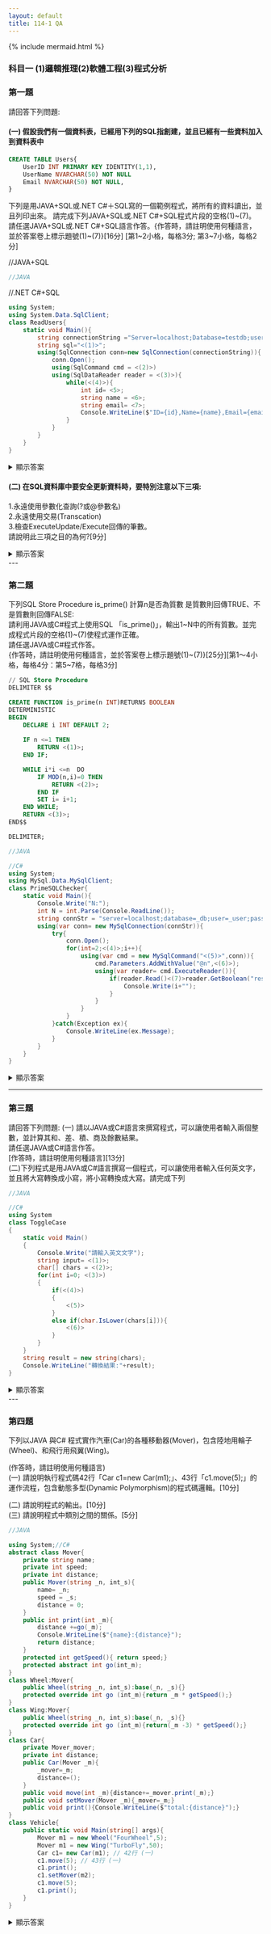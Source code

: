 ```yaml
---
layout: default
title: 114-1 QA
---
```

<link rel="stylesheet" href="{{ site.baseurl }}/assets/css/custom.css">

{% include mermaid.html %}

### 科目一 (1)邏輯推理(2)軟體工程(3)程式分析

### 第一題
 請回答下列問題:

 #### (一) 假設我們有一個資料表，已經用下列的SQL指創建，並且已經有一些資料加入到資料表中

```sql
CREATE TABLE Users{
    UserID INT PRIMARY KEY IDENTITY(1,1),
    UserName NVARCHAR(50) NOT NULL
    Email NVARCHAR(50) NOT NULL,
}
```
下列是用JAVA+SQL或.NET C#＋SQL寫的一個範例程式，將所有的資料讀出，並且列印出來。
請完成下列JAVA+SQL或.NET C#+SQL程式片段的空格(1)~(7)。
請任選JAVA+SQL或.NET C#+SQL語言作答。{作答時，請註明使用何種語言，並於答案卷上標示題號(1)~(7)}[16分]
[第1~2小格，每格3分; 第3~7小格，每格2分]

//JAVA+SQL
```java
//JAVA
```
//.NET C#+SQL
```csharp
using System;
using System.Data.SqlClient;
class ReadUsers{
    static void Main(){
        string connectionString ="Server=localhost;Database=testdb;user Id=sa;Password=your_password;";
        string sql="<(1)>";
        using(SqlConnection conn=new SqlConnection(connectionString)){
            conn.Open();
            using(SqlCommand cmd = <(2)>)
            using(SqlDataReader reader = <(3)>){
                while(<(4)>){
                    int id= <5>;
                    string name = <6>;
                    string email= <7>;
                    Console.WriteLine($"ID={id},Name={name},Email={email}");
                }
            }
        }
    }
}
```
<details markdown="1">
  <summary class="text-red">顯示答案</summary>

### (一) 填空 (1)～(7)

```csharp
using System;
using System.Data.SqlClient;

class ReadUsers {
    static void Main() {
        string connectionString = "Server=localhost;Database=testdb;user Id=sa;Password=your_password;";
        string sql = "<(1)>";  // (1)
        using (SqlConnection conn = new SqlConnection(connectionString)) {
            conn.Open();
            using (SqlCommand cmd = <(2)>)                 // (2)
            using (SqlDataReader reader = <(3)>) {         // (3)
                while (<(4)>) {                            // (4)
                    int id = <(5)>;                        // (5)
                    string name = <(6)>;                   // (6)
                    string email = <(7)>;                  // (7)
                    Console.WriteLine($"ID={id},Name={name},Email={email}");
                }
            }
        }
    }
}

```

答案：

>1. SELECT UserID, UserName, Email FROM Users
>2. new SqlCommand(sql, conn)
>3. cmd.ExecuteReader()
>4. reader.Read()
>5. reader.GetInt32(reader.GetOrdinal("UserID"))
>6. reader.GetString(reader.GetOrdinal("UserName"))
>7. reader.GetString(reader.GetOrdinal("Email"))

</details>

#### (二) 在SQL資料庫中要安全更新資料時，要特別注意以下三項:<br>
1.永遠使用參數化查詢(?或@參數名)<br>
2.永遠使用交易(Transcation)<br>
3.檢查ExecuteUpdate/Execute回傳的筆數。<br>
請說明此三項之目的為何?[9分]

<details markdown="1">
  <summary>顯示答案</summary>
  <br>

> 1. 永遠使用參數化查詢
>- 目的：防止 SQL Injection、自動正確轉義與型別繫結、提升計畫快取重用率（效能較佳）。
> 2. 永遠使用交易 (Transaction)
>- 目的：確保 原子性（全成或全不成）、一致性、可回復性（失敗可 ROLLBACK）、以及在多筆/跨表更新時維持資料完整性與適當的隔離。
> 3. 檢查 ExecuteNonQuery/Execute 的回傳筆數
>- 目的：確認實際影響的列數是否符合預期（如應為 1 筆）。可偵測條件錯誤（0 筆）、避免誤更新過多資料（>1 筆），也可用於 樂觀式並發控制（預期 1 筆卻為 0 代表資料已被他人修改）。

小提醒（非作答必要）：CREATE TABLE 在 T-SQL 應使用括號 () 而非 {}，且每欄位間需以逗號分隔。
<br>

</details>
---

### 第二題
下列SQL Store Procedure is_prime() 計算n是否為質數 是質數則回傳TRUE、不是質數則回傳FALSE:<br>
請利用JAVA或C#程式上使用SQL 「is_prime()」，輸出1~N中的所有質數。並完成程式片段的空格(1)~(7)使程式運作正確。<br>
請任選JAVA或C#程式作答。<br>{作答時，請註明使用何種語言，並於答案卷上標示題號(1)~(7)}[25分][第1～4小格，每格4分：第5~7格，每格3分]

```sql
// SQL Store Procedure
DELIMITER $$

CREATE FUNCTION is_prime(n INT)RETURNS BOOLEAN
DETERMINISTIC
BEGIN
    DECLARE i INT DEFAULT 2;
    
    IF n <=1 THEN
        RETURN <(1)>;
    END IF;

    WHILE i*i <=n  DO
        IF MOD(n,i)=0 THEN
            RETURN <(2)>;
        END IF
        SET i= i+1;
    END WHILE;
    RETURN <(3)>;
END$$

DELIMITER;
```

```java
//JAVA
```
```csharp
//C#
using System;
using MySql.Data.MySqlClient;
class PrimeSQLChecker{
    static void Main(){
        Console.Write("N:");
        int N = int.Parse(Console.ReadLine());
        string connStr = "server=localhost;database=_db;user=_user;password=_passwd;";
        using(var conn= new MySqlConnection(connStr)){
            try{
                conn.Open();
                for(int=2;<(4)>;i++){
                    using(var cmd = new MySqlCommand("<(5)>",conn)){
                        cmd.Parameters.AddWithValue("@n",<(6)>);
                        using(var reader= cmd.ExecuteReader()){
                            if(reader.Read()<(7)>reader.GetBoolean("result")){
                                Console.Write(i+"");
                            }
                        }
                    }
                }
            }catch(Exception ex){
                Console.WriteLine(ex.Message);
            }
        } 
    }
}
```
<details markdown="1">
  <summary>顯示答案</summary>

答案：
> 1. FALSE
> 2. FALSE
> 3. TRUE
> 4. i <= N
> 5. SELECT is_prime(@n) AS result
> 6. i
> 7. &&

</details>

---

### 第三題

請回答下列問題:
(一) 請以JAVA或C#語言來撰寫程式，可以讓使用者輸入兩個整數，並計算其和、差、積、商及餘數結果。<br>
請任選JAVA或C#語言作答。<br> [作答時，請註明使用何種語言][13分]<br>
(二)下列程式是用JAVA或C#語言撰寫一個程式，可以讓使用者輸入任何英文字，並且將大寫轉換成小寫，將小寫轉換成大寫。請完成下列
```java
//JAVA
```
```csharp
//C#
using System
class ToggleCase
{
    static void Main()
    {
        Console.Write("請輸入英文文字");
        string input= <(1)>;
        char[] chars = <(2)>;
        for(int i=0; <(3)>)
        {
            if(<(4)>)
            {
                <(5)>
            }
            else if(char.IsLower(chars[i])){
                <(6)>
            }
        }        
    }
    string result = new string(chars);
    Console.WriteLine("轉換結果:"+result);
}
```
<details markdown="1">
  <summary>顯示答案</summary>

### (一) 兩數加減乘除與餘數（C#）

```csharp
using System;

class CalcBasic {
    static void Main() {
        Console.Write("請輸入兩個整數（以空白分隔）: ");
        var parts = Console.ReadLine()?.Split(new[] { ' ', '\t' }, StringSplitOptions.RemoveEmptyEntries);
        int a = int.Parse(parts[0]);
        int b = int.Parse(parts[1]);

        Console.WriteLine($"和: {a + b}");
        Console.WriteLine($"差: {a - b}");
        Console.WriteLine($"積: {a * b}");
        if (b != 0) {
            Console.WriteLine($"商: {a / b}");
            Console.WriteLine($"餘數: {a % b}");
        } else {
            Console.WriteLine("商: 除數為 0，無法計算");
            Console.WriteLine("餘數: 除數為 0，無法計算");
        }
    }
}
```
---

### (一) 英文字母大小寫互換（C#）—填空與完整程式

填空 (1)～(6) 答案：
> 1. Console.ReadLine()
> 2. input.ToCharArray()
> 3. i < chars.Length; i++
> 4. char.IsUpper(chars[i])
> 5. chars[i] = char.ToLower(chars[i]);
> 6. chars[i] = char.ToUpper(chars[i]);

整理後的可執行版本：
```csharp
using System;

class ToggleCase {
    static void Main() {
        Console.Write("請輸入英文文字: ");
        string input = Console.ReadLine();                // (1)
        char[] chars = input.ToCharArray();               // (2)

        for (int i = 0; i < chars.Length; i++) {          // (3)
            if (char.IsUpper(chars[i])) {                 // (4)
                chars[i] = char.ToLower(chars[i]);        // (5)
            } else if (char.IsLower(chars[i])) {
                chars[i] = char.ToUpper(chars[i]);        // (6)
            }
        }

        string result = new string(chars);
        Console.WriteLine("轉換結果: " + result);
    }
}
```
</details>
---

### 第四題

下列以JAVA 與C# 程式實作汽車(Car)的各種移動器(Mover)，包含陸地用輪子(Wheel)、和飛行用飛翼(Wing)。<br>

(作答時，請註明使用何種語言)<br>
(一) 請說明執行程式碼42行「Car c1=new Car(m1);」、43行「c1.move(5);」的運作流程，包含動態多型(Dynamic Polymorphism)的程式碼邏輯。[10分]

(二) 請說明程式的輸出。[10分]<br>
(三) 請說明程式中類別之間的關係。[5分]<br>

```java
//JAVA
```
```csharp
using System;//C#
abstract class Mover{
    private string name;
    private int speed;
    private int distance;
    public Mover(string _n, int_s){
        name= _n;
        speed = _s;
        distance = 0;
    }
    public int print(int _m){
        distance +=go(_m);
        Console.WriteLine($"{name}:{distance}");
        return distance;
    }
    protected int getSpeed(){ return speed;}
    protected abstract int go(int_m);
}
class Wheel:Mover{
    public Wheel(string _n, int_s):base(_n, _s){}
    protected override int go (int_m){return _m * getSpeed();}
}
class Wing:Mover{
    public Wheel(string _n, int_s):base(_n, _s){}
    protected override int go (int_m){return(_m -3) * getSpeed();}
}
class Car{
    private Mover_mover;
    private int distance;
    public Car(Mover _m){
        _mover=_m;
        distance=();
    }
    public void move(int _m){distance+=_mover.print(_m);}
    public void setMover(Mover _m){_mover=_m;}
    public void print(){Console.WriteLine($"total:{distance}");}
}
class Vehicle{
    public static void Main(string[] args){
        Mover m1 = new Wheel("FourWheel",5);
        Mover m1 = new Wing("TurboFly",50);
        Car c1= new Car(m1); // 42行 (一)
        c1.move(5); // 43行 (一)
        c1.print();
        c1.setMover(m2);
        c1.move(5);
        c1.print();
    }
}
```

<details markdown="1">
  <summary>顯示答案</summary>
<br>  
(一) 42、43 行的「動態多型」執行流程（C#）

以題目語意理解下列兩行：

```csharp
Car c1 = new Car(m1);  // 42 行
c1.move(5);            // 43 行
```

- m1 的靜態型別是 Mover，實際（執行期）型別是 Wheel。
- Car 內部以欄位（如 _mover: Mover）持有一個 Mover 參考。這是「has-a（聚合/組合）」關係。
- 呼叫 c1.move(5) 時，Car.move 實作通常會呼叫 _mover.print(5)。
在 Mover.print(int m) 裡會執行：

> 1. distance += go(m);
> 2. Console.WriteLine($"{name}:{distance}");
> 3. 回傳 distance

- 關鍵：go(m) 是 Mover 的 abstract 虛擬方法，實作由子類別覆寫（Wheel.go 或 Wing.go）。
因此實際呼叫的是 執行期型別 對應的 go：

>  * 若 _mover 目前是 Wheel，則呼叫 Wheel.go(m)（回傳 m * speed）。
>  * 若之後 setMover(m2) 把策略換成 Wing，再呼叫 move(5) 時，動態繫結會改呼叫 Wing.go(m)（回傳 (m-3) * speed）。

總結：Car 只依賴抽象型別 Mover，真正被執行的 go 版本在 執行期由物件的實際型別決定，這就是「動態多型（動態繫結）」。

---
<br>
(二) 程式輸出說明（依題目意圖）

假設資料如下（與題目敘述一致）：
```csharp
Mover m1 = new Wheel("FourWheel", 5);
Mover m2 = new Wing("TurboFly", 50);

Car c1 = new Car(m1);   // c1 先用輪子
c1.move(5);             // 由 Wheel.go(5) = 5 * 5 = 25
c1.print();             // 車總里程：25

c1.setMover(m2);        // 換成機翼
c1.move(5);             // 由 Wing.go(5) = (5 - 3) * 50 = 100
c1.print();             // 車總里程：25 + 100 = 125
```
逐步輸出：

```makefile
FourWheel:25
total:25
TurboFly:100
total:125
```
第一行 FourWheel:25 來自 Mover.print 在 Wheel 下的印出。
total:25 是 Car.print（車的累計距離）。
換成 Wing 後，Mover.print 印 TurboFly:100。
最後 Car.print 印出累計的 total:125。

---
<br>
(三) 類別之間的關係

* 繼承（is-a）：Wheel、Wing 繼承 抽象類別 Mover，並各自覆寫 go(m)。
* 聚合/組合（has-a）：Car 持有 一個 Mover 參考欄位，透過 setMover 可動態更換移動策略。

* 設計模式面向：

> * Mover.print() 先做共通流程，再呼叫抽象步驟 go(m) → 這是 Template Method 的型態。
> * Car 以 setMover() 注入/替換不同實作（Wheel/Wing）→ 這是 Strategy 策略模式 的精神。

* 多型：Car 只依賴 Mover 抽象，實際執行的是子類覆寫的 go（動態多型）。

</details>